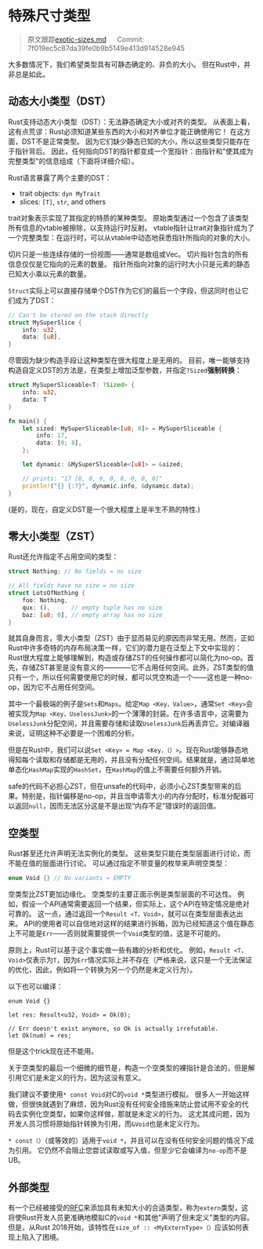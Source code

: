 # 特殊尺寸类型

> 原文跟踪[exotic-sizes.md](https://github.com/rust-lang-nursery/nomicon/blob/master/src/exotic-sizes.md) &emsp; Commit: 7f019ec5c87da39fe0b9b5149e413d914528e945

大多数情况下，我们希望类型具有可静态确定的、非负的大小。 但在Rust中，并非总是如此。

## 动态大小类型（DST）

Rust支持动态大小类型（DST）：无法静态确定大小或对齐的类型。 从表面上看，这有点荒谬：Rust必须知道某些东西的大小和对齐单位才能正确使用它！ 在这方面，DST不是正常类型。 因为它们缺少静态已知的大小，所以这些类型只能存在于指针背后。 因此，任何指向DST的指针都变成一个宽指针：由指针和"使其成为完整类型"的信息组成（下面将详细介绍）。

Rust语言暴露了两个主要的DST：

* trait objects: `dyn MyTrait`
* slices: `[T]`, `str`, and others

trait对象表示实现了其指定的特质的某种类型。 原始类型通过一个包含了该类型所有信息的vtable被擦除，以支持运行时反射。 vtable指针让trait对象指针成为了一个完整类型：在运行时，可以从vtable中动态地获悉指针所指向的对象的大小。

切片只是一些连续存储的一份视图——通常是数组或Vec。 切片指针包含的所有信息仅仅是它指向的元素的数量。 指针所指向对象的运行时大小只是元素的静态已知大小乘以元素的数量。

`Struct`实际上可以直接存储单个DST作为它们的最后一个字段，但这同时也让它们成为了DST：

```rust
// Can't be stored on the stack directly
struct MySuperSlice {
    info: u32,
    data: [u8],
}
```

尽管因为缺少构造手段让这种类型在很大程度上是无用的。 目前，唯一能够支持构造自定义DST的方法是，在类型上增加泛型参数，并指定`?Sized`**强制转换**：

```rust
struct MySuperSliceable<T: ?Sized> {
    info: u32,
    data: T
}

fn main() {
    let sized: MySuperSliceable<[u8; 8]> = MySuperSliceable {
        info: 17,
        data: [0; 8],
    };

    let dynamic: &MySuperSliceable<[u8]> = &sized;

    // prints: "17 [0, 0, 0, 0, 0, 0, 0, 0]"
    println!("{} {:?}", dynamic.info, &dynamic.data);
}
```

(是的，现在，自定义DST是一个很大程度上是半生不熟的特性.)

## 零大小类型（ZST）

Rust还允许指定不占用空间的类型：

```rust
struct Nothing; // No fields = no size

// All fields have no size = no size
struct LotsOfNothing {
    foo: Nothing,
    qux: (),      // empty tuple has no size
    baz: [u8; 0], // empty array has no size
}
```

就其自身而言，零大小类型（ZST）由于显而易见的原因而非常无用。然而，正如Rust中许多奇特的内存布局决策一样，它们的潜力是在泛型上下文中实现的：Rust很大程度上能够理解到，构造或存储ZST的任何操作都可以简化为no-op。首先，存储ZST甚至是没有意义的————它不占用任何空间。此外，ZST类型的值只有一个，所以任何需要使用它的时候，都可以凭空构造一个——这也是一种no-op，因为它不占用任何空间。

其中一个最极端的例子是`Sets`和`Maps`。给定`Map <Key，Value>`，通常`Set <Key>`会被实现为`Map <Key，UselessJunk>`的一个薄薄的封装。在许多语言中，这需要为`UselessJunk`分配空间，并且需要存储和读取`UselessJunk`后再丢弃它。对编译器来说，证明这种不必要是一个困难的分析。

但是在Rust中，我们可以说`Set <Key> = Map <Key，（）>`。现在Rust能够静态地得知每个读取和存储都是无用的，并且没有分配任何空间。结果就是，通过简单地单态化`HashMap`实现的`HashSet`，在`HashMap`的值上不需要任何额外开销。

safe的代码不必担心ZST，但在unsafe的代码中，必须小心ZST类型带来的后果。特别是，指针偏移是no-op，并且当申请零大小的内存分配时，标准分配器可以返回`null`，因而无法区分这是不是出现“内存不足”错误时的返回值。

## 空类型

Rust甚至还允许声明无法实例化的类型。 这些类型只能在类型层面进行讨论，而不能在值的层面进行讨论。 可以通过指定不带变量的枚举来声明空类型：

```rust
enum Void {} // No variants = EMPTY
```

空类型比ZST更加边缘化。 空类型的主要正面示例是类型层面的不可达性。 例如，假设一个API通常需要返回一个结果，但实际上，这个API在特定情况是绝对可靠的。 这一点，通过返回一个`Result <T，Void>`，就可以在类型层面表达出来。 API的使用者可以自信地对这样的结果进行拆箱，因为已经知道这个值在静态上不可能是`Err`——否则就需要提供一个`Void`类型的值，这是不可能的。

原则上，Rust可以基于这个事实做一些有趣的分析和优化。 例如，`Result <T，Void>`仅表示为`T`，因为`Err`情况实际上并不存在（严格来说，这只是一个无法保证的优化，因此，例如将一个转换为另一个仍然是未定义行为）。

以下也可以编译：

```rust,ignore
enum Void {}

let res: Result<u32, Void> = Ok(0);

// Err doesn't exist anymore, so Ok is actually irrefutable.
let Ok(num) = res;
```

但是这个trick现在还不能用。

关于空类型的最后一个细微的细节是，构造一个空类型的裸指针是合法的，但是解引用它们是未定义的行为，因为这没有意义。

我们建议不要使用`* const Void`对C的`void *`类型进行模拟。 很多人一开始这样做，但很快就遇到了麻烦，因为Rust没有任何安全措施来防止尝试用不安全的代码去实例化空类型，如果你这样做，那就是未定义的行为。 这尤其成问题，因为开发人员习惯将原始指针转换为引用，而`&Void`也是未定义行为。

`* const（）`（或等效的）适用于`void *`，并且可以在没有任何安全问题的情况下成为引用。 它仍然不会阻止您尝试读取或写入值，但至少它会编译为`no-op`而不是UB。

## 外部类型

有一个已经被接受的[RFC](https://github.com/rust-lang/rfcs/blob/master/text/1861-extern-types.md)来添加具有未知大小的合适类型，称为`extern`类型，这将使Rust开发人员更准确地模拟C的`void *`和其他"声明了但未定义"类型的内容。 但是，从Rust 2018开始，该特性在`size_of :: <MyExternType>（）`应该如何表现上陷入了困境。

